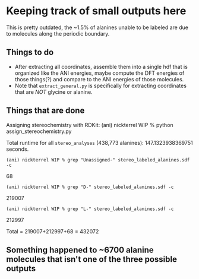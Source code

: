 # Keeping track of small outputs here

This is pretty outdated, the ~1.5% of alanines unable to be labeled are due to molecules along the periodic boundary. 

## Things to do

- After extracting all coordinates, assemble them into a single hdf that is organized like the ANI energies, maybe compute the DFT energies of those things(?) and compare to the ANI energies of those molecules.
- Note that `extract_general.py` is specifically for extracting coordinates that are *NOT* glycine or alanine.

## Things that are done

Assigning stereochemistry with RDKit:
    (ani) nickterrel WIP % python assign_stereochemistry.py

Total runtime for all `stereo_analyses` (438,773 alanines): 147.1323938369751 seconds.

    (ani) nickterrel WIP % grep "Unassigned-" stereo_labeled_alanines.sdf -c

68

    (ani) nickterrel WIP % grep "D-" stereo_labeled_alanines.sdf -c

219007

    (ani) nickterrel WIP % grep "L-" stereo_labeled_alanines.sdf -c

212997

Total = 219007+212997+68 = 432072

## Something happened to ~6700 alanine molecules that isn't one of the three possible outputs
